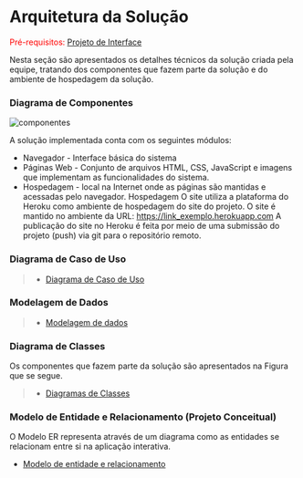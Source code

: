 # Arquitetura da Solução

<span style="color:red">Pré-requisitos: <a href="3-Projeto de Interface.md"> Projeto de Interface</a></span>

Nesta seção são apresentados os detalhes técnicos da solução criada pela equipe, tratando dos componentes que fazem parte da solução e do ambiente de hospedagem da solução.

### Diagrama de Componentes

![componentes](https://user-images.githubusercontent.com/103227669/198908242-5d5c3521-84c9-40b2-990c-292338817a89.png)

A solução implementada conta com os seguintes módulos:
- Navegador - Interface básica do sistema 
- Páginas Web - Conjunto de arquivos HTML, CSS, JavaScript e imagens que implementam as funcionalidades do sistema.
- Hospedagem - local na Internet onde as páginas são mantidas e acessadas pelo navegador. 
Hospedagem
O site utiliza a plataforma do Heroku como ambiente de hospedagem do site do projeto. O site é mantido no ambiente da URL: 
https://link_exemplo.herokuapp.com 
A publicação do site no Heroku é feita por meio de uma submissão do projeto (push) via git para o repositório remoto.

### Diagrama de Caso de Uso

> - [Diagrama de Caso de Uso](img\DiagramaCasoDeUso.jpg "Figura 9: Diagrama de Caso de Uso")

### Modelagem de Dados

> - [Modelagem de dados](img\modeloBancoDados.jpeg)
### Diagrama de Classes

Os componentes que fazem parte da solução são apresentados na Figura que se segue.

> - [Diagramas de Classes](img/modeloClasses.jpeg)

### Modelo de Entidade e Relacionamento (Projeto Conceitual)

O Modelo ER representa através de um diagrama como as entidades se relacionam entre si na aplicação interativa.

- [Modelo de entidade e relacionamento](img/modeloEntidadeRelacionamento.jpeg)

